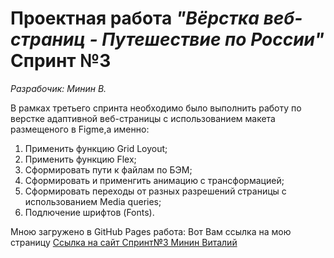 # Проектная работа _"Вёрстка веб-страниц -  Путешествие по России"_ Спринт №3  
*Разрабочик: Минин В.*

В рамках третьего спринта необходимо было выполнить работу по   
верстке адаптивной веб-страницы с использованием макета размещеного в Figme,а именно:  

1. Применить функцию Grid Loyout;  
2. Применить функцию Flex;  
3. Сформировать пути к файлам по БЭМ;  
4. Сформировать и применгить анимацию с трансформацией;
5. Сформировать переходы от разных разрешений страницы с использованием Media queries;
6. Подлючение шрифтов (Fonts).

Мною загружено в GitHub Pages работа: Вот Вам ссылка на мою страницу [Ссылка на сайт Спринт№3 Минин Виталий](https://)
